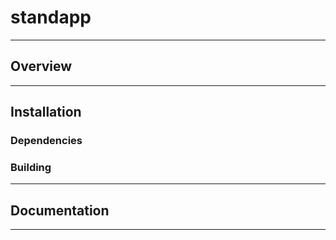 # standapp

---

## Overview

---

## Installation

### Dependencies

### Building

---

## Documentation


---
